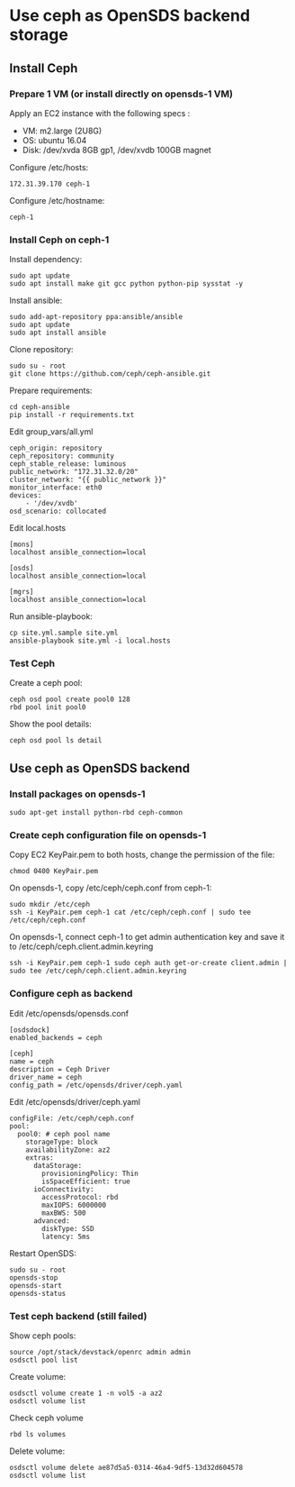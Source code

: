 # Use ceph as OpenSDS backend storage

## Install Ceph

### Prepare 1 VM  (or install directly on opensds-1 VM)

Apply an EC2 instance with the following specs :
- VM: m2.large (2U8G)
- OS: ubuntu 16.04
- Disk: /dev/xvda 8GB gp1, /dev/xvdb 100GB magnet

Configure /etc/hosts:

```shell
172.31.39.170 ceph-1
```

Configure /etc/hostname:

```shell
ceph-1
```

### Install Ceph on ceph-1

Install dependency:

```shell
sudo apt update
sudo apt install make git gcc python python-pip sysstat -y
```
    
Install ansible:

```shell
sudo add-apt-repository ppa:ansible/ansible
sudo apt update
sudo apt install ansible
```

Clone repository:

```shell
sudo su - root
git clone https://github.com/ceph/ceph-ansible.git
```

Prepare requirements:

```shell
cd ceph-ansible
pip install -r requirements.txt
```

Edit group_vars/all.yml

```shell
ceph_origin: repository
ceph_repository: community
ceph_stable_release: luminous
public_network: "172.31.32.0/20"
cluster_network: "{{ public_network }}"
monitor_interface: eth0
devices:
    - '/dev/xvdb'
osd_scenario: collocated
```

Edit local.hosts

```shell
[mons]
localhost ansible_connection=local

[osds]
localhost ansible_connection=local

[mgrs]
localhost ansible_connection=local
```

Run ansible-playbook:

```shell
cp site.yml.sample site.yml
ansible-playbook site.yml -i local.hosts
```

### Test Ceph

Create a ceph pool:

```shell
ceph osd pool create pool0 128
rbd pool init pool0
```
Show the pool details:

```shell
ceph osd pool ls detail
```


## Use ceph as OpenSDS backend


### Install packages on opensds-1

```shell
sudo apt-get install python-rbd ceph-common
```


### Create ceph configuration file on opensds-1

Copy EC2 KeyPair.pem to both hosts, change the permission of the file:

```shell
chmod 0400 KeyPair.pem
```

On opensds-1, copy /etc/ceph/ceph.conf from ceph-1:

```shell
sudo mkdir /etc/ceph
ssh -i KeyPair.pem ceph-1 cat /etc/ceph/ceph.conf | sudo tee /etc/ceph/ceph.conf
```

On opensds-1, connect ceph-1 to get admin authentication key and save it to /etc/ceph/ceph.client.admin.keyring

```shell
ssh -i KeyPair.pem ceph-1 sudo ceph auth get-or-create client.admin | sudo tee /etc/ceph/ceph.client.admin.keyring
```

### Configure ceph as backend

Edit  /etc/opensds/opensds.conf

```shell
[osdsdock]
enabled_backends = ceph

[ceph]
name = ceph
description = Ceph Driver
driver_name = ceph
config_path = /etc/opensds/driver/ceph.yaml
```

Edit /etc/opensds/driver/ceph.yaml

```shell
configFile: /etc/ceph/ceph.conf
pool:
  pool0: # ceph pool name
    storageType: block
    availabilityZone: az2
    extras:
      dataStorage:
        provisioningPolicy: Thin
        isSpaceEfficient: true
      ioConnectivity:
        accessProtocol: rbd
        maxIOPS: 6000000
        maxBWS: 500
      advanced:
        diskType: SSD
        latency: 5ms
```

Restart OpenSDS:

```shell
sudo su - root
opensds-stop
opensds-start
opensds-status
```

### Test ceph backend (still failed)

Show ceph pools:

```shell
source /opt/stack/devstack/openrc admin admin
osdsctl pool list
```


Create volume:

```shell
osdsctl volume create 1 -n vol5 -a az2
osdsctl volume list
```

Check ceph volume
```shell
rbd ls volumes 
```

Delete volume:

```shell
osdsctl volume delete ae87d5a5-0314-46a4-9df5-13d32d604578
osdsctl volume list
```


